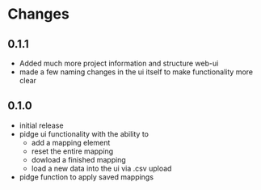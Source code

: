 # Changes

## 0.1.1
- Added much more project information and structure web-ui
- made a few naming changes in the ui itself to make functionality more clear

## 0.1.0
- initial release
- pidge ui functionality with the ability to
    - add a mapping element
    - reset the entire mapping
    - dowload a finished mapping
    - load a new data into the ui via .csv upload
- pidge function to apply saved mappings
